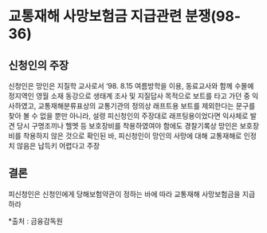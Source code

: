 # 교통재해 사망보험금 지급관련 분쟁(98-36)

## 신청인의 주장
신청인은 망인은 지질학 교사로서 ‘98. 8.15 여름방학을 이용, 동료교사와 함께 수몰예정지역인 영월 소재 동강으로 생태계 조사 및 지질답사 목적으로 보트를 타고 가던 중 익사하였고, 교통재해분류표상의 교통기관의 정의상 래프트용 보트를 제외한다는 문구를 찾아 볼 수 없을 뿐만 아니라, 설령 피신청인의 주장대로 래프팅용이었다면 익사체로 발견 당시 구명조끼나 헬멧 등 보호장비를 착용하였여야 함에도 경찰기록상 망인은 보호장비를 착용하지 않은 것으로 확인된 바, 피신청인이 망인의 사망에 대해 교통재해로 인정치 않음은 납득키 어렵다고 주장


## 결론
피신청인은 신청인에게 당해보험약관이 정하는 바에 따라 교통재해 사망보험금을 지급하라

*출처 : 금융감독원